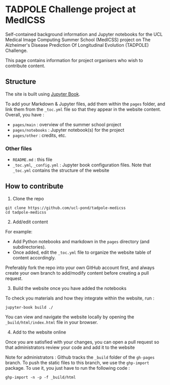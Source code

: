 # TADPOLE Challenge project at MedICSS

Self-contained background information and Jupyter notebooks for the UCL Medical Image Computing Summer School (MedICSS) project on The Alzheimer's Disease Prediction Of Longitudinal Evolution (TADPOLE) Challenge.

This page contains information for project organisers who wish to contribute content.

## Structure

The site is built using [Jupyter Book](https://jupyterbook.org/).

To add your Markdown & Jupyter files, add them within the `pages` folder, and link them from the `_toc.yml` file so that they appear in the website content.
Overall, you have :
- `pages/main` : overview of the summer school project
- `pages/notebooks` : Jupyter notebook(s) for the project
- `pages/other` : credits, etc.


### Other files
- `README.md` : this file
- `_toc.yml`, `_config.yml` : Jupyter book configuration files. Note that `_toc.yml` contains the structure of the website


## How to contribute

1. Clone the repo
```
git clone https://github.com/ucl-pond/tadpole-medicss
cd tadpole-medicss
```

2. Add/edit content

For example:
  - Add Python notebooks and markdown in the `pages` directory (and subdirectories).
  - Once added, edit the `_toc.yml` file to organize the website table of content accordingly.

Preferably fork the repo into your own GitHub account first, and always create your own branch to add/modify content before creating a pull request.

3. Build the website once you have added the notebooks

To check you materials and how they integrate within the website, run :
```
jupyter-book build ./
```
You can view and navigate the website locally by opening the `_build/html/index.html` file in your browser.

4. Add to the website online

Once you are satisfied with your changes, you can open a pull request so that administrators review your code and add it to the website

Note for administrators :
Github tracks the `_build` folder of the `gh-pages` branch. To push the static files to this branch, we use the `ghp-import` package.
To use it, you just have to run the following code :
```
ghp-import -n -p -f _build/html
```
